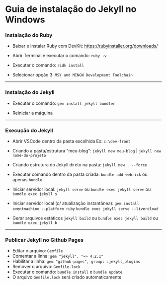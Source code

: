 # Guia de instalação do Jekyll no Windows

### Instalação do Ruby

- Baixar e instalar Ruby com DevKit:
  https://rubyinstaller.org/downloads/

- Abrir Terminal e executar o comando:
`ruby -v`

- Executar o comando:
`ridk install`

- Selecionar opção 3: 
`MSY and MINGW Development Toolchain`

---

###  Instalação do Jekyll

- Executar o comando:
`gem install jekyll bundler`

- Reiniciar a máquina

---

###  Execução do Jekyll

- Abrir VSCode dentro da pasta escolhida
Ex: `c:\dev-front`

- Criando a pasta/estrutura "meu-blog":
`jekyll new meu-blog` | `jekyll new nome-do-projeto`

- Criando estrutura do Jekyll direto na pasta:
`jekyll new . --force`

- Executar comando dentro da pasta criada:
 `bundle add webrick` ou apenas `bundle`

- Iniciar servidor local:
`jekyll serve` ou `bundle exec jekyll serve` ou `bundle exec jekyll s`

- Iniciar servidor local (c/ atualização instantânea):
`gem install eventmachine --platform ruby`
`bundle exec jekyll serve --livereload`

- Gerar arquivos estáticos
`jekyll build` ou `bundle exec jekyll build` ou `bundle exec jekyll b`

---

###  Publicar Jekyll no Github Pages
- Editar o arquivo: `Gemfile`
- Comentar a linha: `gem "jekyll", "~> 4.2.1"`
- Habilitar a linha: `gem "github-pages", group: :jekyll_plugins`
- Remover o arquivo: `Gemfile.lock`
- Executar o comando: `bundle install` e `bundle update`
- O arquivo `Gemfile.lock` será criado automaticamente
